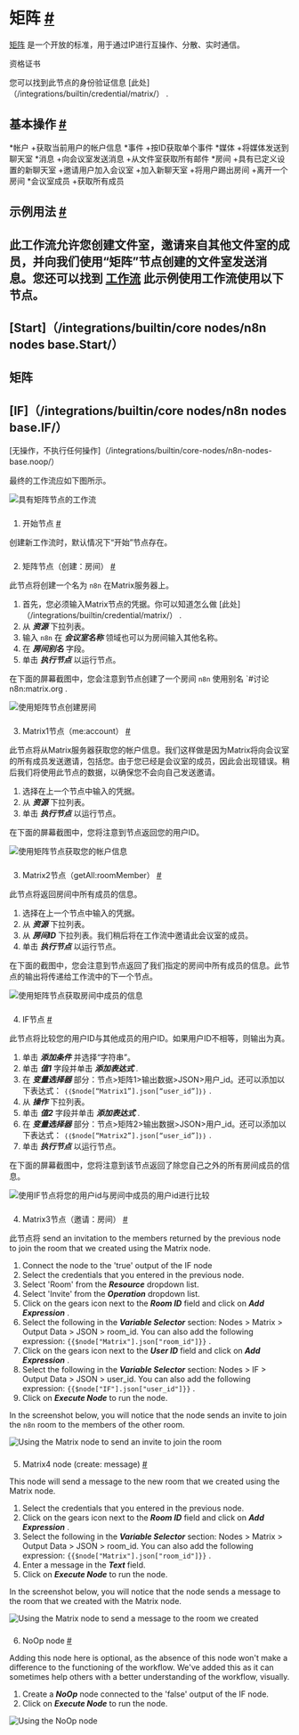 


 矩阵
 [#](#矩阵 "永久链接")
=======================================



[矩阵](https://matrix.org) 
 是一个开放的标准，用于通过IP进行互操作、分散、实时通信。
 




 资格证书
 



 您可以找到此节点的身份验证信息
 [此处]（/integrations/builtin/credential/matrix/）
 .
 




 基本操作
 [#](#基本操作 "永久链接")
-----------------------------------------------------------


*帐户
	+获取当前用户的帐户信息
*事件
	+按ID获取单个事件
*媒体
	+将媒体发送到聊天室
*消息
	+向会议室发送消息
	+从文件室获取所有邮件
*房间
	+具有已定义设置的新聊天室
	+邀请用户加入会议室
	+加入新聊天室
	+将用户踢出房间
	+离开一个房间
*会议室成员
	+获取所有成员



 示例用法
 [#](#示例用法 "永久链接")
-----------------------------------------------------



 此工作流允许您创建文件室，邀请来自其他文件室的成员，并向我们使用“矩阵”节点创建的文件室发送消息。您还可以找到
 [工作流](https://n8n.io/workflows/724) 
 此示例使用工作流使用以下节点。
-
 [Start]（/integrations/builtin/core nodes/n8n nodes base.Start/）
 -
 矩阵
 -
 [IF]（/integrations/builtin/core nodes/n8n nodes base.IF/）
 -
 [无操作，不执行任何操作]（/integrations/builtin/core-nodes/n8n-nodes-base.noop/）




 最终的工作流应如下图所示。
 



![具有矩阵节点的工作流](https://d33wubrfki0l68.cloudfront.net/2d0d3cf1539a05b60cc7c7aef8fda51267f1b58b/9a11a/_images/integrations/builtin/app-nodes/matrix/workflow.png)



### 
 1. 开始节点
 [#](#1-start-node "永久链接")



 创建新工作流时，默认情况下“开始”节点存在。
 


### 
 2. 矩阵节点（创建：房间）
 [#](#2-matrix-node-create-room "永久链接")



 此节点将创建一个名为
 `n8n`
 在Matrix服务器上。
 


1. 首先，您必须输入Matrix节点的凭据。你可以知道怎么做
 [此处]（/integrations/builtin/credential/matrix/）
 .
2. 从
 ***资源***
 下拉列表。
3. 输入
 `n8n`
 在
 ***会议室名称***
 领域也可以为房间输入其他名称。
4. 在
 ***房间别名***
 字段。
5. 单击
 ***执行节点***
 以运行节点。



 在下面的屏幕截图中，您会注意到节点创建了一个房间
 `n8n`
 使用别名
 `#讨论n8n:matrix.org
 .
 



![使用矩阵节点创建房间](https://d33wubrfki0l68.cloudfront.net/586633a1f72d0993ca00d5cf2b1d022dc07a1779/6fd8b/_images/integrations/builtin/app-nodes/matrix/matrix_node.png)



### 
 3. Matrix1节点（me:account）
 [#](#3-matrix1-node-m-account "永久链接")



 此节点将从Matrix服务器获取您的帐户信息。我们这样做是因为Matrix将向会议室的所有成员发送邀请，包括您。由于您已经是会议室的成员，因此会出现错误。稍后我们将使用此节点的数据，以确保您不会向自己发送邀请。
 


1. 选择在上一个节点中输入的凭据。
2. 从
 ***资源***
 下拉列表。
3. 单击
 ***执行节点***
 以运行节点。



 在下面的屏幕截图中，您将注意到节点返回您的用户ID。
 



![使用矩阵节点获取您的帐户信息](https://d33wubrfki0l68.cloudfront.net/bf595f7ae98709a542ea8decfa22d36ea67b07c0/6d06e/_images/integrations/builtin/app-nodes/matrix/matrix1_node.png)



### 
 3. Matrix2节点（getAll:roomMember）
 [#](#3-matrix2-node-getall-roommember "永久链接")



 此节点将返回房间中所有成员的信息。
 


1. 选择在上一个节点中输入的凭据。
2. 从
 ***资源***
 下拉列表。
3. 从
 ***房间ID***
 下拉列表。我们稍后将在工作流中邀请此会议室的成员。
4. 单击
 ***执行节点***
 以运行节点。



 在下面的截图中，您会注意到节点返回了我们指定的房间中所有成员的信息。此节点的输出将传递给工作流中的下一个节点。
 



![使用矩阵节点获取房间中成员的信息](https://d33wubrfki0l68.cloudfront.net/ca965a28955fe2cdbc53dc8e543c7d02556a67b1/70fd9/_images/integrations/builtin/app-nodes/matrix/matrix2_node.png)



### 
 4. IF节点
 [#](#4-if-node "永久链接")



 此节点将比较您的用户ID与其他成员的用户ID。如果用户ID不相等，则输出为真。
 


1. 单击
 ***添加条件***
 并选择“字符串”。
2. 单击
 ***值1***
 字段并单击
 ***添加表达式***
 .
3. 在
 ***变量选择器***
 部分：节点>矩阵1>输出数据>JSON>用户\_id。还可以添加以下表达式：
 `｛｛$node[“Matrix1”].json[“user_id”]｝｝`
 .
4. 从
 ***操作***
 下拉列表。
5. 单击
 ***值2***
 字段并单击
 ***添加表达式***
 .
6. 在
 ***变量选择器***
 部分：节点>矩阵2>输出数据>JSON>用户\_id。还可以添加以下表达式：
 `｛｛$node[“Matrix2”].json[“user_id”]｝｝`
 .
7. 单击
 ***执行节点***
 以运行节点。



 在下面的屏幕截图中，您将注意到该节点返回了除您自己之外的所有房间成员的信息。
 



![使用IF节点将您的用户id与房间中成员的用户id进行比较](https://d33wubrfki0l68.cloudfront.net/1d8e97ebb4d8b11475cb783693597af569b78bd1/81bb9/_images/integrations/builtin/app-nodes/matrix/if_node.png)



### 
 4. Matrix3节点（邀请：房间）
 [#](#4-matrix3-node-invite-room "永久链接")



 此节点将 send an invitation to the members returned by the previous node to join the room that we created using the Matrix node.
 


1. Connect the node to the 'true' output of the IF node
2. Select the credentials that you entered in the previous node.
3. Select 'Room' from the
 ***Resource***
 dropdown list.
4. Select 'Invite' from the
 ***Operation***
 dropdown list.
5. Click on the gears icon next to the
 ***Room ID***
 field and click on
 ***Add Expression***
 .
6. Select the following in the
 ***Variable Selector***
 section: Nodes > Matrix > Output Data > JSON > room\_id. You can also add the following expression:
 `{{$node["Matrix"].json["room_id"]}}` 
 .
7. Click on the gears icon next to the
 ***User ID***
 field and click on
 ***Add Expression***
 .
8. Select the following in the
 ***Variable Selector***
 section: Nodes > IF > Output Data > JSON > user\_id. You can also add the following expression:
 `{{$node["IF"].json["user_id"]}}` 
 .
9. Click on
 ***Execute Node***
 to run the node.



 In the screenshot below, you will notice that the node sends an invite to join the
 `n8n` 
 room to the members of the other room.
 



![Using the Matrix node to send an invite to join the room](https://d33wubrfki0l68.cloudfront.net/918f645cb8619aa38dfe196a63b9eb3de1de3c96/de1dd/_images/integrations/builtin/app-nodes/matrix/matrix3_node.png)



### 
 5. Matrix4 node (create: message)
 [#](#5-matrix4-node-create-message "Permanent link")



 This node will send a message to the new room that we created using the Matrix node.
 


1. Select the credentials that you entered in the previous node.
2. Click on the gears icon next to the
 ***Room ID***
 field and click on
 ***Add Expression***
 .
3. Select the following in the
 ***Variable Selector***
 section: Nodes > Matrix > Output Data > JSON > room\_id. You can also add the following expression:
 `{{$node["Matrix"].json["room_id"]}}` 
 .
4. Enter a message in the
 ***Text***
 field.
5. Click on
 ***Execute Node***
 to run the node.



 In the screenshot below, you will notice that the node sends a message to the room that we created with the Matrix node.
 



![Using the Matrix node to send a message to the room we created](https://d33wubrfki0l68.cloudfront.net/1acc7daba26ecf36f397b70d8f273436dc2bda49/d9cc8/_images/integrations/builtin/app-nodes/matrix/matrix4_node.png)



### 
 6. NoOp node
 [#](#6-noop-node "Permanent link")



 Adding this node here is optional, as the absence of this node won't make a difference to the functioning of the workflow. We've added this as it can sometimes help others with a better understanding of the workflow, visually.
 


1. Create a
 ***NoOp***
 node connected to the 'false' output of the IF node.
2. Click on
 ***Execute Node***
 to run the node.



![Using the NoOp node](https://d33wubrfki0l68.cloudfront.net/708d08c61e6b15d6d7007209f0cfb52c4d2bd774/dfc93/_images/integrations/builtin/app-nodes/matrix/noop_node.png)






